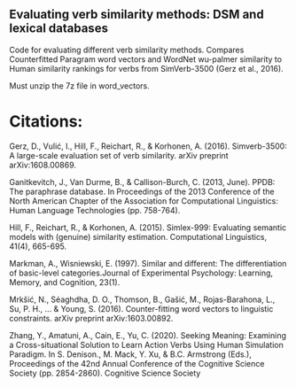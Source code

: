 ## Evaluating verb similarity methods: DSM and lexical databases
Code for evaluating different verb similarity methods.
Compares Counterfitted Paragram word vectors and WordNet wu-palmer similarity to Human similarity rankings for verbs from SimVerb-3500 (Gerz et al., 2016).

Must unzip the 7z file in word_vectors.

# Citations:

Gerz, D., Vulić, I., Hill, F., Reichart, R., & Korhonen, A. (2016). Simverb-3500: A large-scale evaluation set of verb similarity. arXiv preprint arXiv:1608.00869.

Ganitkevitch, J., Van Durme, B., & Callison-Burch, C. (2013, June). PPDB: The paraphrase database. In Proceedings of the 2013 Conference of the North American Chapter of the Association for Computational Linguistics: Human Language Technologies (pp. 758-764).

Hill, F., Reichart, R., & Korhonen, A. (2015). Simlex-999: Evaluating semantic models with (genuine) similarity estimation. Computational Linguistics, 41(4), 665-695.

Markman, A., Wisniewski, E. (1997).  Similar and different: The differentiation of basic-level categories.Journal of Experimental Psychology:  Learning, Memory, and Cognition, 23(1).

Mrkšić, N., Séaghdha, D. O., Thomson, B., Gašić, M., Rojas-Barahona, L., Su, P. H., ... & Young, S. (2016). Counter-fitting word vectors to linguistic constraints. arXiv preprint arXiv:1603.00892.

Zhang, Y., Amatuni, A., Cain, E., Yu, C. (2020). Seeking Meaning: Examining a Cross-situational Solution to Learn Action Verbs Using Human Simulation Paradigm. In S. Denison., M. Mack, Y. Xu, & B.C. Armstrong (Eds.), Proceedings of the 42nd Annual Conference of the Cognitive Science Society (pp. 2854-2860). Cognitive Science Society

